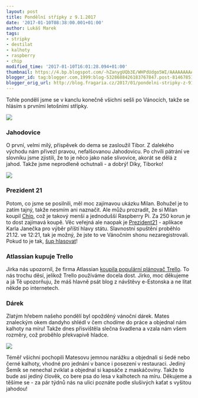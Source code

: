 ```yaml
---
layout: post
title: Pondělní střípky z 9.1.2017
date: '2017-01-10T08:38:00.001+01:00'
author: Lukáš Marek
tags:
- stripky
- destilat
- kalhoty
- raspberry
- chip
modified_time: '2017-01-10T16:01:28.094+01:00'
thumbnail: https://4.bp.blogspot.com/-hZanygUQb3E/WHPdUdgo5WI/AAAAAAAAAuw/HW_O6ZYCr9wt9c216Lfc5uj1rrWWQcOZgCLcB/s72-c/IMG_20170109_095609%257E2.jpg
blogger_id: tag:blogger.com,1999:blog-5328688426183767847.post-8146785172774802865
blogger_orig_url: http://blog.fragaria.cz/2017/01/pondelni-stripky-z-912017.html
---
```


Tohle pondělí jsme se v kanclu konečně všichni sešli po Vánocích, takže
se hlásím s prvními letošními
střípky.

[![](https://4.bp.blogspot.com/-hZanygUQb3E/WHPdUdgo5WI/AAAAAAAAAuw/HW_O6ZYCr9wt9c216Lfc5uj1rrWWQcOZgCLcB/s400/IMG_20170109_095609%257E2.jpg)](https://4.bp.blogspot.com/-hZanygUQb3E/WHPdUdgo5WI/AAAAAAAAAuw/HW_O6ZYCr9wt9c216Lfc5uj1rrWWQcOZgCLcB/s1600/IMG_20170109_095609%257E2.jpg)

### Jahodovice

O první, velmi milý, příspěvek do dema se zasloužil Tibor. Z dalekého
východu nám přivezl pravou, nefalšovanou Jahodovicu.
Po chvíli pátrání ve slovníku jsme zjistili, že to je něco jako naše
slivovice, akorát se dělá z jahod. Takže jsme neprodleně ochutnali - a
dobrý\! Díky,
Tiborko\!

[![](https://2.bp.blogspot.com/-DtzWVBUOWRU/WHPdXOurYSI/AAAAAAAAAu4/9yl2p-qQHjIbqb90hODISdqrPlTKRhQBgCLcB/s400/IMG_20170109_100315.jpg)](https://2.bp.blogspot.com/-DtzWVBUOWRU/WHPdXOurYSI/AAAAAAAAAu4/9yl2p-qQHjIbqb90hODISdqrPlTKRhQBgCLcB/s1600/IMG_20170109_100315.jpg)

### Prezident 21

Potom, co jsme se posilnili, měl moc zajímavou ukázku Milan. Bohužel je
to zatím tajný, takže nesmím ani naznačit. Ale můžu prozradit, že si
Milan koupil
[Chip](https://www.kickstarter.com/projects/1598272670/chip-the-worlds-first-9-computer),
což je takový menší a jednodušší Raspberry Pi. Za 250 korun je to dost
zajímavá koupě.
Věc veřejná ale naopak je [Prezident21](https://www.prezident21.cz/) -
aplikace Karla Janečka pro výběr příští hlavy státu. Slavnostní spuštění
proběhlo 21.12. ve 12:21, tak je možný, že jste to ve Vánočním shonu
nezaregistrovali. Pokud to je tak, [šup
hlasovat](https://www.prezident21.cz/)\!

### Atlassian kupuje Trello

Jirka nás upozornil, že firma Atlassian [koupila populární plánovač
Trello](http://blog.trello.com/trello-atlassian). To nás trochu děsí,
jelikož Trello používáme docela dost.
Jirko, moc děkujeme a já Tě upozorňuju, že máš hlavně psát blog z
návštěvy e-Estonska a ne lítat někde po internetech.

### Dárek

Zlatým hřebem našeho pondělí byl opožděný vánoční dárek. Mates znaleckým
okem dandyho shlédl v čem chodíme do práce a objednal nám kalhoty na
míru\! Takže dnes přisvištěla slečna švadlena a vzala nám všem rozměry,
což proběhlo překvapivě
hladce.

[![](https://2.bp.blogspot.com/-8FhTRfilGeA/WHPdW-ZtHhI/AAAAAAAAAu0/ebtGR-4zcJwPWEWCUt6hM8NtU8RR2hJXQCLcB/s400/IMG_20170109_105928.jpg)](https://2.bp.blogspot.com/-8FhTRfilGeA/WHPdW-ZtHhI/AAAAAAAAAu0/ebtGR-4zcJwPWEWCUt6hM8NtU8RR2hJXQCLcB/s1600/IMG_20170109_105928.jpg)

Téměř všichni pochopili Matesovu jemnou narážku a objednali si šedé nebo
černé kalhoty, vhodné pro jednání v bance i posezení v restauraci.
Jediný Šemík se nenechal zviklat a objednal si kapsáče z maskáčoviny.
Takže to bude asi jediný člověk, co bere psa do lesa v kalhotech na
míru.
Děkujeme a těšíme se - za pár týdnů nás na ulici poznáte podle slušivých
kaťat s vyšitou jahodou\!
